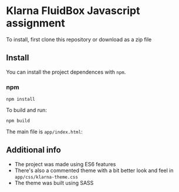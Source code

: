 # Klarna FluidBox Javascript assignment

To install, first clone this repository or download as a zip file

## Install

You can install the project dependences with `npm`.

### npm

```shell
npm install
```

To build and run:
```shell
npm build
```

The main file is `app/index.html`:

## Additional info
- The project was made using ES6 features
- There's also a commented theme with a bit better look and feel in `app/css/klarna-theme.css`
- The theme was built using SASS
